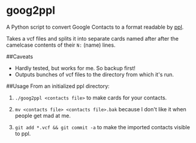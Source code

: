 goog2ppl
========

A Python script to convert Google Contacts to a format readable by [ppl](http://ppladdressbook.org/).

Takes a vcf files and splits it into separate cards named after after the
camelcase contents of their `N:` (name) lines. 

##Caveats
* Hardly tested, but works for me. So backup first!
* Outputs bunches of vcf files to the directory from which it's run.

##Usage
From an initialized ppl directory:
1. `./goog2ppl <contacts file>` to make cards for your contacts.

2. `mv <contacts file> <contacts file>.bak` because I don't like it when people
get mad at me.

3. `git add *.vcf && git commit -a` to make the imported contacts visible
to ppl.
